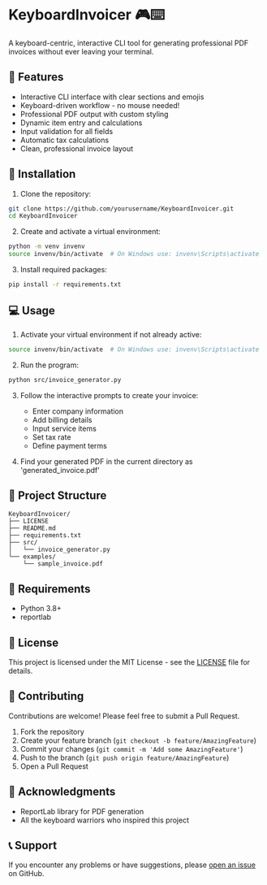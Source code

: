 # KeyboardInvoicer 🎮⌨️

A keyboard-centric, interactive CLI tool for generating professional PDF invoices without ever leaving your terminal.

## 🌟 Features

- Interactive CLI interface with clear sections and emojis
- Keyboard-driven workflow - no mouse needed!
- Professional PDF output with custom styling
- Dynamic item entry and calculations
- Input validation for all fields
- Automatic tax calculations
- Clean, professional invoice layout

## 🚀 Installation

1. Clone the repository:
```bash
git clone https://github.com/yourusername/KeyboardInvoicer.git
cd KeyboardInvoicer
```

2. Create and activate a virtual environment:
```bash
python -m venv invenv
source invenv/bin/activate  # On Windows use: invenv\Scripts\activate
```

3. Install required packages:
```bash
pip install -r requirements.txt
```

## 💻 Usage

1. Activate your virtual environment if not already active:
```bash
source invenv/bin/activate  # On Windows use: invenv\Scripts\activate
```

2. Run the program:
```bash
python src/invoice_generator.py
```

3. Follow the interactive prompts to create your invoice:
   - Enter company information
   - Add billing details
   - Input service items
   - Set tax rate
   - Define payment terms

4. Find your generated PDF in the current directory as 'generated_invoice.pdf'

## 📁 Project Structure

```
KeyboardInvoicer/
├── LICENSE
├── README.md
├── requirements.txt
├── src/
│   └── invoice_generator.py
└── examples/
    └── sample_invoice.pdf
```

## 🔧 Requirements

- Python 3.8+
- reportlab

## 📝 License

This project is licensed under the MIT License - see the [LICENSE](LICENSE) file for details.

## 🤝 Contributing

Contributions are welcome! Please feel free to submit a Pull Request.

1. Fork the repository
2. Create your feature branch (`git checkout -b feature/AmazingFeature`)
3. Commit your changes (`git commit -m 'Add some AmazingFeature'`)
4. Push to the branch (`git push origin feature/AmazingFeature`)
5. Open a Pull Request

## 🙏 Acknowledgments

- ReportLab library for PDF generation
- All the keyboard warriors who inspired this project

## 📞 Support

If you encounter any problems or have suggestions, please [open an issue](https://github.com/HanceLuther/KeyboardInvoicer/issues) on GitHub.